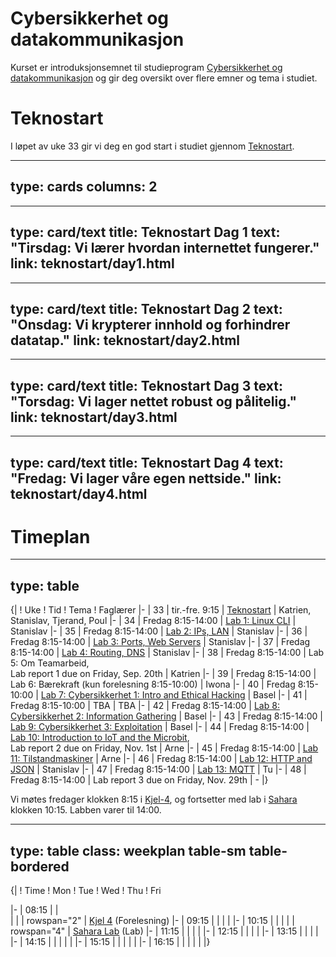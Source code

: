 # Cybersikkerhet og datakommunikasjon

Kurset er introduksjonsemnet til studieprogram [Cybersikkerhet og datakommunikasjon](https://www.ntnu.no/studier/mtkom) og gir deg oversikt over flere emner og tema i studiet.



# Teknostart

I løpet av uke 33 gir vi deg en god start i studiet gjennom [Teknostart](teknostart/index.html). 

---
type: cards
columns: 2
---


---
type: card/text
title: Teknostart Dag 1
text: "Tirsdag: Vi lærer hvordan internettet fungerer."
link: teknostart/day1.html
---

---
type: card/text
title: Teknostart Dag 2
text: "Onsdag: Vi krypterer innhold og forhindrer datatap."
link: teknostart/day2.html
---

---
type: card/text
title: Teknostart Dag 3
text: "Torsdag: Vi lager nettet robust og pålitelig."
link: teknostart/day3.html
---

---
type: card/text
title: Teknostart Dag 4
text: "Fredag: Vi lager våre egen nettside."
link: teknostart/day4.html
---




# Timeplan

---
type: table
---
{|
! Uke
! Tid
! Tema
! Faglærer
|-
| 33
| tir.-fre. 9:15
| [Teknostart](teknostart/index.html)
| Katrien, Stanislav, Tjerand, Poul
|-
| 34
| Fredag 8:15-14:00
| [Lab 1: Linux CLI](unit-cli/index.html)
| Stanislav
|-
| 35
| Fredag 8:15-14:00
| [Lab 2: IPs, LAN](unit-net1/index.html)
| Stanislav
|-
| 36
| Fredag 8:15-14:00
| [Lab 3: Ports, Web Servers](unit-net2/index.html)
| Stanislav
|-
| 37
| Fredag 8:15-14:00
| [Lab 4: Routing, DNS](unit-net3/index.html)
| Stanislav
|-
| 38
| Fredag 8:15-14:00
| Lab 5: Om Teamarbeid, <br/>Lab report 1 due on Friday, Sep. 20th
| Katrien
|-
| 39
| Fredag 8:15-14:00
| Lab 6: Bærekraft (kun forelesning 8:15-10:00)
| Iwona
|-
| 40
| Fredag 8:15-10:00
| [Lab 7: Cybersikkerhet 1: Intro and Ethical Hacking](unit-cs1/index.html)
| Basel
|-
| 41
| Fredag 8:15-10:00
| TBA
| TBA
|-
| 42
| Fredag 8:15-14:00
| [Lab 8: Cybersikkerhet 2: Information Gathering](unit-cs2/index.html)
| Basel
|-
| 43
| Fredag 8:15-14:00
| [Lab 9: Cybersikkerhet 3: Exploitation](unit-cs3/index.html)
| Basel
|-
| 44
| Fredag 8:15-14:00
| [Lab 10: Introduction to IoT and the Microbit](unit-p1/index.html), <br/>Lab report 2 due on Friday, Nov. 1st
| Arne
|-
| 45
| Fredag 8:15-14:00
| [Lab 11: Tilstandmaskiner](unit-p2/index.html)
| Arne
|-
| 46
| Fredag 8:15-14:00
| [Lab 12: HTTP and JSON](unit-p3/index.html)
| Stanislav
|-
| 47
| Fredag 8:15-14:00
| [Lab 13: MQTT](unit-p4/index.html)
| Tu
|-
| 48
| Fredag 8:15-14:00
| Lab report 3 due on Friday, Nov. 29th
| -
|}


Vi møtes fredager klokken 8:15 i [Kjel-4](https://link.mazemap.com/QO2zpqJ0), og fortsetter med lab i [Sahara](https://link.mazemap.com/pR24A3cf) klokken 10:15. Labben varer til 14:00. 

---
type: table
class: weekplan table-sm table-bordered
---
{|
! Time
! Mon
! Tue
! Wed
! Thu
! Fri

|-
| 08:15
| 
|  
|
|
| rowspan="2" | [Kjel 4](https://link.mazemap.com/QO2zpqJ0) (Forelesning)
|-
| 09:15
| 
|
|
|
|-
| 10:15
| 
|
|
|
| rowspan="4" | [Sahara Lab](https://link.mazemap.com/pR24A3cf) (Lab) 
|-
| 11:15
|
|
| 
|
|-
| 12:15
|
|
|
|
|-
| 13:15
|
|
|
| 
|-
| 14:15
|
|
|
|
|
|-
| 15:15
|
|
|
|
|
|-
| 16:15
|
|
|
|
|
|}

